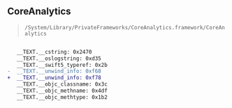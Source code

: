 ## CoreAnalytics

> `/System/Library/PrivateFrameworks/CoreAnalytics.framework/CoreAnalytics`

```diff

   __TEXT.__cstring: 0x2470
   __TEXT.__oslogstring: 0xd35
   __TEXT.__swift5_typeref: 0x2b
-  __TEXT.__unwind_info: 0xf68
+  __TEXT.__unwind_info: 0xf78
   __TEXT.__objc_classname: 0x3c
   __TEXT.__objc_methname: 0x4df
   __TEXT.__objc_methtype: 0x1b2

```
